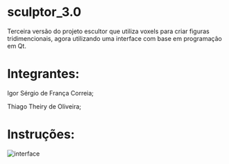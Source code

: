 # sculptor_3.0
Terceira versão do projeto escultor que utiliza voxels para criar figuras tridimencionais, agora utilizando uma interface com base em programação em Qt.

# Integrantes:
Igor Sérgio de França Correia;

Thiago Theiry de Oliveira;


# Instruções:

![interface](https://user-images.githubusercontent.com/64499865/102566575-97392280-40be-11eb-8047-31fd062f9ec1.png)
